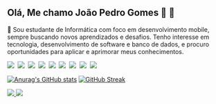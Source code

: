 ## Olá, Me chamo João Pedro Gomes 👋 👋

👋 Sou estudante de Informática com foco em desenvolvimento mobile, sempre buscando novos aprendizados e desafios. Tenho interesse em tecnologia, desenvolvimento de software e banco de dados, e procuro oportunidades para aplicar e aprimorar meus conhecimentos.

<p align="left">
  <img src="https://img.shields.io/badge/-HTML5-E34F26?style=flat-square&logo=html5&logoColor=white" />&nbsp;
  <img src="https://img.shields.io/badge/-CSS3-1572B6?style=flat-square&logo=css3&logoColor=white" />&nbsp;
  <img src="https://img.io/badge/-JavaScript-F7DF1E?style=flat-square&logo=javascript&logoColor=black" />&nbsp;
  <img src="https://img.shields.io/badge/-TypeScript-3178C6?style=flat-square&logo=typescript&logoColor=white" />&nbsp;
  <img src="https://img.shields.io/badge/-Node.js-339933?style=flat-square&logo=node.js&logoColor=white" />&nbsp;
  <img src="https://img.shields.io/badge/-Python-3776AB?style=flat-square&logo=python&logoColor=white" />&nbsp;
  <img src="https://img.shields.io/badge/-SQL_Server-CC2927?style=flat-square&logo=microsoft-sql-server&logoColor=white" />&nbsp;
  <img src="https://img.shields.io/badge/-Kotlin-7F52FF?style=flat-square&logo=kotlin&logoColor=white" />&nbsp;
  <img src="https://img.shields.io/badge/-Swift-FA7343?style=flat-square&logo=swift&logoColor=white" />
</p>

[![Anurag's GitHub stats](https://github-readme-stats.vercel.app/api?username=jpfgomes&show_icons=true&theme=dark)](https://github.com/anuraghazra/github-readme-stats)
[![GitHub Streak](https://github-readme-streak-stats.herokuapp.com/?user=jpfgomes&theme=dark)](https://git.io/streak-stats)
<p align="left">
  <a href="mailto:joaopedrogomes0507@gmail.com">
    <img src="https://img.shields.io/badge/-Gmail-EA4335?style=flat-square&logo=gmail&logoColor=white" />
  </a>
  <a href="https://www.linkedin.com/in/joão-pedro-gomes-133a192b0">
    <img src="https://img.shields.io/badge/-LinkedIn-0A66C2?style=flat-square&logo=linkedin&logoColor=white" />
  </a>
</p>
